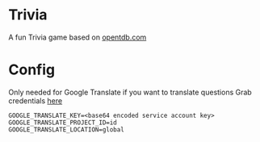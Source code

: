 # Trivia

A fun Trivia game based on [opentdb.com](https://opentdb.com/)

# Config
Only needed for Google Translate if you want to translate questions
Grab credentials [here](https://console.cloud.google.com/apis/library/translate.googleapis.com)

```
GOOGLE_TRANSLATE_KEY=<base64 encoded service account key>
GOOGLE_TRANSLATE_PROJECT_ID=id
GOOGLE_TRANSLATE_LOCATION=global
```

